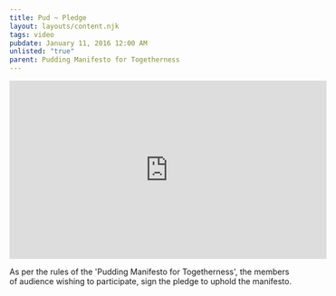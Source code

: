 ```yaml
---
title: Pud ~ Pledge
layout: layouts/content.njk
tags: video
pubdate: January 11, 2016 12:00 AM
unlisted: "true"
parent: Pudding Manifesto for Togetherness
---
```

<iframe width="560" height="315"
src="https://www.youtube.com/embed/K4mmZU1ByGs" frameborder="0"
allow="accelerometer; autoplay; encrypted-media; gyroscope;
picture-in-picture" allowfullscreen></iframe>

As per the rules of the 'Pudding Manifesto for Togetherness', the members of
audience wishing to participate, sign the pledge to uphold the manifesto.
